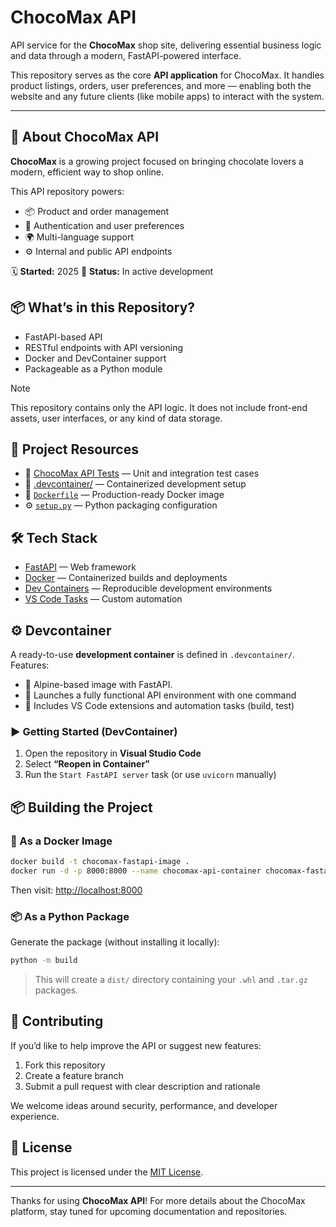# ChocoMax API

API service for the **ChocoMax** shop site, delivering essential business logic and data through a modern, FastAPI-powered interface.

This repository serves as the core **API application** for ChocoMax. It handles product listings, orders, user preferences, and more — enabling both the website and any future clients (like mobile apps) to interact with the system.

---

## 🧾 About ChocoMax API

**ChocoMax** is a growing project focused on bringing chocolate lovers a modern, efficient way to shop online.

This API repository powers:

- 📦 Product and order management
- 🔐 Authentication and user preferences
- 🌍 Multi-language support
- ⚙️ Internal and public API endpoints

🗓️ **Started:** 2025
🚀 **Status:** In active development

## 📦 What’s in this Repository?

- FastAPI-based API
- RESTful endpoints with API versioning
- Docker and DevContainer support
- Packageable as a Python module

> [!NOTE]
> This repository contains only the API logic. It does not include front-end assets, user interfaces, or any kind of data storage.

## 🧭 Project Resources

- 🧪 [ChocoMax API Tests](./tests) — Unit and integration test cases
- 🐳 [.devcontainer/](.devcontainer/) — Containerized development setup
- 📄 [`Dockerfile`](./Dockerfile) — Production-ready Docker image
- ⚙️ [`setup.py`](./setup.py) — Python packaging configuration

## 🛠️ Tech Stack

- [FastAPI](https://fastapi.tiangolo.com) — Web framework
- [Docker](https://www.docker.com) — Containerized builds and deployments
- [Dev Containers](https://containers.dev) — Reproducible development environments
- [VS Code Tasks](https://code.visualstudio.com/docs/editor/tasks) — Custom automation

## ⚙️ Devcontainer

A ready-to-use **development container** is defined in `.devcontainer/`. Features:

- 🐧 Alpine-based image with FastAPI.
- 🚀 Launches a fully functional API environment with one command
- 📎 Includes VS Code extensions and automation tasks (build, test)

### ▶️ Getting Started (DevContainer)

1. Open the repository in **Visual Studio Code**
2. Select **“Reopen in Container”**
3. Run the `Start FastAPI server` task (or use `uvicorn` manually)

## 📦 Building the Project

### 🔧 As a Docker Image

```bash
docker build -t chocomax-fastapi-image .
docker run -d -p 8000:8000 --name chocomax-api-container chocomax-fastapi-image
```

Then visit: [http://localhost:8000](http://localhost:8000)

### 📦 As a Python Package

Generate the package (without installing it locally):

```bash
python -m build
```

> This will create a `dist/` directory containing your `.whl` and `.tar.gz` packages.

## 🤝 Contributing

If you’d like to help improve the API or suggest new features:

1. Fork this repository
2. Create a feature branch
3. Submit a pull request with clear description and rationale

We welcome ideas around security, performance, and developer experience.

## 📄 License

This project is licensed under the [MIT License](LICENSE).

---

Thanks for using **ChocoMax API**!
For more details about the ChocoMax platform, stay tuned for upcoming documentation and repositories.
